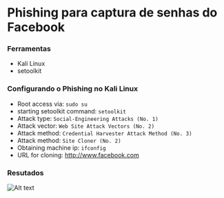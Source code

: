 # Phishing para captura de senhas do Facebook

### Ferramentas

- Kali Linux
- setoolkit

### Configurando o Phishing no Kali Linux

- Root access via: ``` sudo su ```
- starting setoolkit command: ``` setoolkit ```
- Attack type: ``` Social-Engineering Attacks (No. 1) ```
- Attack vector: ``` Web Site Attack Vectors (No. 2) ```
- Attack method: ```Credential Harvester Attack Method (No. 3) ```
- Attack method: ``` Site Cloner (No. 2) ```
- Obtaining machine ip: ``` ifconfig ```
- URL for cloning: http://www.facebook.com

### Resutados

![Alt text](./passwd.png "Optional title")
